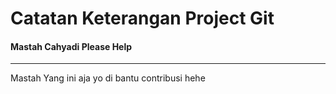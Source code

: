 # Catatan Keterangan Project Git

#### Mastah Cahyadi Please Help
---

Mastah Yang ini aja yo di bantu contribusi hehe
